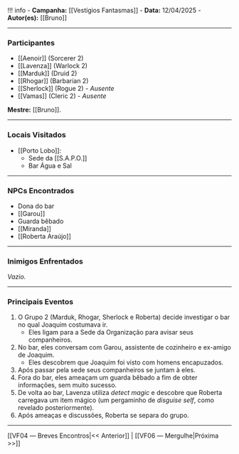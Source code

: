 !!! info
	- **Campanha:** [[Vestígios Fantasmas]]
	- **Data:** 12/04/2025
	- **Autor(es):** [[Bruno]]

---

### Participantes

- [[Aenoir]] (Sorcerer 2)
- [[Lavenza]] (Warlock 2)
- [[Marduk]] (Druid 2)
- [[Rhogar]] (Barbarian 2)
- [[Sherlock]] (Rogue 2) - *Ausente*
- [[Vamas]] (Cleric 2) - *Ausente*

**Mestre:** [[Bruno]].

---  

### Locais Visitados

- [[Porto Lobo]]:
	- Sede da [[S.A.P.O.]]
	- Bar Água e Sal

---

### NPCs Encontrados

- Dona do bar
- [[Garou]]
- Guarda bêbado
- [[Miranda]]
- [[Roberta Araújo]]

---

### Inimigos Enfrentados

*Vazio.*

---

### Principais Eventos

1. O Grupo 2 (Marduk, Rhogar, Sherlock e Roberta) decide investigar o bar no qual Joaquim costumava ir.
	- Eles ligam para a Sede da Organização para avisar seus companheiros.
2. No bar, eles conversam com Garou, assistente de cozinheiro e ex-amigo de Joaquim.
	- Eles descobrem que Joaquim foi visto com homens encapuzados.
3. Após passar pela sede seus companheiros se juntam à eles.
4. Fora do bar, eles ameaçam um guarda bêbado a fim de obter informações, sem muito sucesso.
5. De volta ao bar, Lavenza utiliza *detect magic* e descobre que Roberta carregava um item mágico (um pergaminho de *disguise self*, como revelado posteriormente).
6. Após ameaças e discussões, Roberta se separa do grupo.

---

[[VF04 ― Breves Encontros|<< Anterior]] | [[VF06 ― Mergulhe|Próxima >>]]